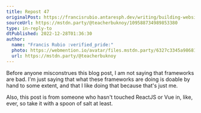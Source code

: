 ```yaml
---
title: Repost 47
originalPost: https://francisrubio.antaresph.dev/writing/building-websites-with-vanilla/
sourceUrl: https://mstdn.party/@teacherbuknoy/109588734989853380
type: in-reply-to
dtPublished: 2022-12-28T01:36:30
author:
  name: "Francis Rubio :verified_pride:"
  photo: https://webmention.io/avatar/files.mstdn.party/6327c3345a986818b8909b11b295e7529d5d16d288e0b032312c3790ee519457.jpg
  url: https://mstdn.party/@teacherbuknoy
---
```


<p>Before anyone misconstrues this blog post, I am not saying that frameworks are bad. I'm just saying that what these frameworks are doing is doable by hand to some extent, and that I like doing that because that's just me.</p><p>Also, this post is from someone who hasn't touched ReactJS or Vue in, like, ever, so take it with a spoon of salt at least.</p>